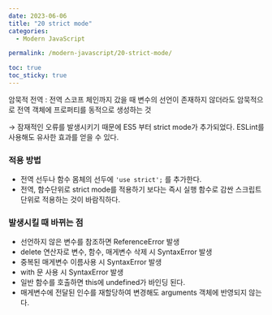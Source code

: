 ```yaml
---
date: 2023-06-06
title: "20 strict mode"
categories:
  - Modern JavaScript

permalink: /modern-javascript/20-strict-mode/

toc: true
toc_sticky: true
---
```



암묵적 전역 : 전역 스코프 체인까지 갔을 때 변수의 선언이 존재하지 않더라도 암묵적으로 전역 객체에  프로퍼티를 동적으로 생성하는 것


→ 잠재적인 오류를 발생시키기 때문에 ES5 부터 strict mode가 추가되었다. ESLint를 사용해도 유사한 효과를 얻을 수 있다.


### 적용 방법

- 전역 선두나 함수 몸체의 선두에 `'use strict';` 를 추가한다.
- 전역, 함수단위로 strict mode를 적용하기 보다는 즉시 실행 함수로 감싼 스크립트 단위로 적용하는 것이 바람직하다.

### 발생시킬 때 바뀌는 점

- 선언하지 않은 변수를 참조하면 ReferenceError 발생
- delete 연산자로 변수, 함수, 매게변수 삭제 시 SyntaxError 발생
- 중복된 매게변수 이름사용 시 SyntaxError 발생
- with 문 사용 시 SyntaxError 발생
- 일반 함수를 호출하면 this에 undefined가 바인딩 된다.
- 매게변수에 전달된 인수를 재할당하여 변경해도 arguments 객체에 반영되지 않는다.
